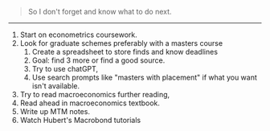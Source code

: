 >So I don't forget and know what to do next.
---
1. Start on econometrics coursework.
2. Look for graduate schemes preferably with a masters course
	1. Create a spreadsheet to store finds and know deadlines
	2. Goal: find 3 more or find a good source.
	3. Try to use chatGPT,
	4. Use search prompts like "masters with placement" if what you want isn't available.
3. Try to read macroeconomics further reading,
4. Read ahead in macroeconomics textbook.
5. Write up MTM notes.
6. Watch Hubert's Macrobond tutorials